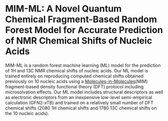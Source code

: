 # **MIM-ML: A Novel Quantum Chemical Fragment-Based Random Forest Model for Accurate Prediction of NMR Chemical Shifts of Nucleic Acids**

MIM-ML is a random forest machine learning (ML) model for the prediction of 1H and 13C NMR chemical shifts of nucleic acids. Our ML model is trained entirely on reproducing computed chemical shifts obtained previously on 10 nucleic acids using a [Molecules-in-Molecules](https://pubs.acs.org/doi/full/10.1021/ct200033b)(MIM) fragment-based density functional theory (DFT) protocol including microsolvation effects. Our ML model includes structural descriptors as well as electronic descriptors from an inexpensive low-level semi-empirical calculation (GFN2-xTB) and trained on a relatively small number of DFT chemical shifts (2080 1H chemical shifts and 1780 13C chemical shifts on the 10 nucleic acids). 

